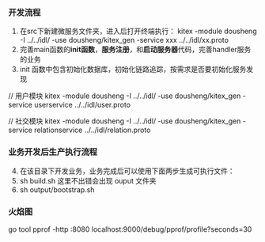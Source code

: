 
### 开发流程
1. 在src下新建微服务文件夹，进入后打开终端执行：
   kitex -module dousheng -I ../../idl/ -use dousheng/kitex_gen  -service xxx ../../idl/xx.proto
2. 完善main函数的**init函数**，**服务注册**，和**启动服务器**代码，完善handler服务的业务
3. init 函数中包含初始化数据库，初始化链路追踪，按需求是否要初始化服务发现

// 用户模块
kitex -module dousheng -I ../../idl/ -use dousheng/kitex_gen  -service userservice ../../idl/user.proto

// 社交模块
kitex -module dousheng -I ../../idl/ -use dousheng/kitex_gen  -service relationservice ../../idl/relation.proto

### 业务开发后生产执行流程
4. 在该目录下开发业务，业务完成后可以使用下面两步生成可执行文件：
5. sh build.sh   这里不出错会出现 ouput 文件夹
6. sh output/bootstrap.sh 

### 火焰图
go tool pprof -http :8080 localhost:9000/debug/pprof/profile?seconds=30



